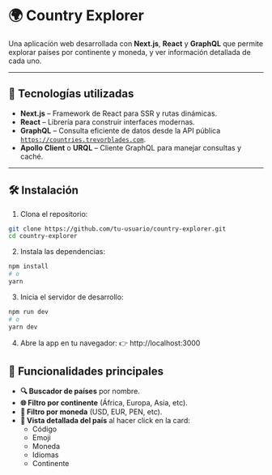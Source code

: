 # 🌍 Country Explorer

Una aplicación web desarrollada con **Next.js**, **React** y **GraphQL** que permite explorar países por continente y moneda, y ver información detallada de cada uno.

---

## 🚀 Tecnologías utilizadas

- **Next.js** – Framework de React para SSR y rutas dinámicas.
- **React** – Librería para construir interfaces modernas.
- **GraphQL** – Consulta eficiente de datos desde la API pública [`https://countries.trevorblades.com`](https://countries.trevorblades.com).
- **Apollo Client** o **URQL** – Cliente GraphQL para manejar consultas y caché.

---

## 🛠 Instalación

1. Clona el repositorio:
```bash
git clone https://github.com/tu-usuario/country-explorer.git
cd country-explorer
```

2. Instala las dependencias:
```bash
npm install
# o
yarn
```

3. Inicia el servidor de desarrollo:
```bash
npm run dev
# o
yarn dev
```

4. Abre la app en tu navegador: 👉 http://localhost:3000

## 🧩 Funcionalidades principales

- **🔍 Buscador de países** por nombre.
- **🌐 Filtro por continente** (África, Europa, Asia, etc).
- **💱 Filtro por moneda** (USD, EUR, PEN, etc).
- **📄 Vista detallada del país** al hacer click en la card:
  * Código
  * Emoji
  * Moneda
  * Idiomas
  * Continente
